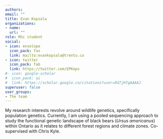 ```yaml
---
authors:
email: ""
title: Evan Kopsala
organizations:
- name: 
  url: ""
role: MSc student
social:
- icon: envelope
  icon_pack: fas
  link: mailto:evankopsala@trentu.ca
- icon: twitter
  icon_pack: fab
  link: https://twitter.com/EPKops
#- icon: google-scholar
#  icon_pack: ai
#  link: https://scholar.google.ca/citations?user=Rd7jH7gAAAAJ
superuser: false
user_groups:
- The team
---
```

My research interests revolve around wildlife genetics, specifically population genetics. Currently, I am using a pooled sequencing approach to study the functional genetic landscape of black bears (*Ursus americanus*) within Ontario as it relates to different forest regions and climate zones. Co-supervised with Chris Kyle. 